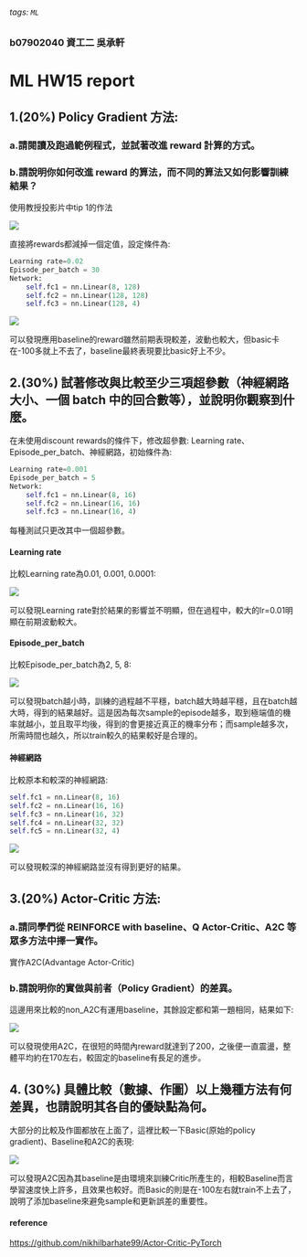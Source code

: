 ###### tags: `ML`
### b07902040 資工二 吳承軒
# ML HW15 report
## 1.(20%) Policy Gradient 方法:
### a.請閱讀及跑過範例程式，並試著改進 reward 計算的方式。

### b.請說明你如何改進 reward 的算法，而不同的算法又如何影響訓練結果？
使用教授投影片中tip 1的作法

![](https://i.imgur.com/7zbnVuK.png)



直接將rewards都減掉一個定值，設定條件為:

```python
Learning rate=0.02
Episode_per_batch = 30
Network:
    self.fc1 = nn.Linear(8, 128)
    self.fc2 = nn.Linear(128, 128)
    self.fc3 = nn.Linear(128, 4)
```
![](https://i.imgur.com/Cb89K7u.png)

可以發現應用baseline的reward雖然前期表現較差，波動也較大，但basic卡在-100多就上不去了，baseline最終表現要比basic好上不少。

## 2.(30%) 試著修改與比較至少三項超參數（神經網路大小、一個 batch 中的回合數等），並說明你觀察到什麼。
在未使用discount rewards的條件下，修改超參數: Learning rate、Episode_per_batch、神經網路，初始條件為:

```python
Learning rate=0.001
Episode_per_batch = 5
Network:
    self.fc1 = nn.Linear(8, 16)
    self.fc2 = nn.Linear(16, 16)
    self.fc3 = nn.Linear(16, 4)
```
每種測試只更改其中一個超參數。
#### Learning rate
比較Learning rate為0.01, 0.001, 0.0001:

![](https://i.imgur.com/GE73Tu1.png)

可以發現Learning rate對於結果的影響並不明顯，但在過程中，較大的lr=0.01明顯在前期波動較大。

#### Episode_per_batch
比較Episode_per_batch為2, 5, 8:

![](https://i.imgur.com/IkwC6t5.png)

可以發現batch越小時，訓練的過程越不平穩，batch越大時越平穩，且在batch越大時，得到的結果越好。這是因為每次sample的episode越多，取到極端值的機率就越小，並且取平均後，得到的會更接近真正的機率分布；而sample越多次，所需時間也越久，所以train較久的結果較好是合理的。

#### 神經網路
比較原本和較深的神經網路:
```python
self.fc1 = nn.Linear(8, 16)
self.fc2 = nn.Linear(16, 16)
self.fc3 = nn.Linear(16, 32)
self.fc4 = nn.Linear(32, 32)
self.fc5 = nn.Linear(32, 4)
```
![](https://i.imgur.com/0EIUQ3g.png)

可以發現較深的神經網路並沒有得到更好的結果。

## 3.(20%) Actor-Critic 方法:
### a.請同學們從 REINFORCE with baseline、Q Actor-Critic、A2C 等眾多方法中擇一實作。
實作A2C(Advantage Actor-Critic)
### b.請說明你的實做與前者（Policy Gradient）的差異。
這邊用來比較的non_A2C有運用baseline，其餘設定都和第一題相同，結果如下:

![](https://i.imgur.com/tzLDeuH.png)

可以發現使用A2C，在很短的時間內reward就達到了200，之後便一直震盪，整體平均約在170左右，較固定的baseline有長足的進步。

## 4. (30%) 具體比較（數據、作圖）以上幾種方法有何差異，也請說明其各自的優缺點為何。
大部分的比較及作圖都放在上面了，這裡比較一下Basic(原始的policy gradient)、Baseline和A2C的表現:

![](https://i.imgur.com/671p7TT.png)

可以發現A2C因為其baseline是由環境來訓練Critic所產生的，相較Baseline而言學習速度快上許多，且效果也較好。而Basic的則是在-100左右就train不上去了，說明了添加baseline來避免sample和更新誤差的重要性。

#### reference
https://github.com/nikhilbarhate99/Actor-Critic-PyTorch